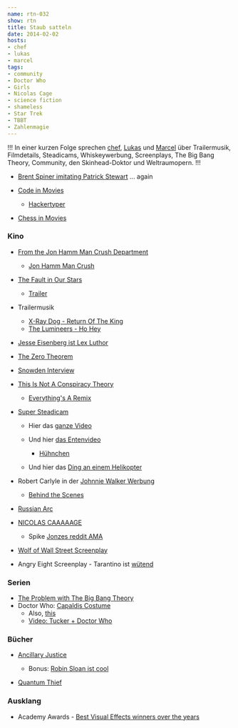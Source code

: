 ```yaml
---
name: rtn-032
show: rtn
title: Staub satteln
date: 2014-02-02
hosts:
- chef
- lukas
- marcel
tags:
- community
- Doctor Who
- Girls
- Nicolas Cage
- science fiction
- shameless
- Star Trek
- TBBT
- Zahlenmagie
---
```

!!!
In einer kurzen Folge sprechen [chef](https://twitter.com/grischder), [Lukas](https://twitter.com/blubser) und [Marcel](https://twitter.com/sirmarcel) über Trailermusik, Filmdetails, Steadicams, Whiskeywerbung, Screenplays, The Big Bang Theory, Community, den Skinhead-Doktor und Weltraumopern.
!!!

- [Brent Spiner imitating Patrick Stewart](http://www.youtube.com/watch?v=eQcammV9G1Y) ... again
- [Code in Movies](http://moviecode.tumblr.com)
  - [Hackertyper](http://hackertyper.com/)

- [Chess in Movies](http://imgur.com/a/dVgI4)

### Kino

- [From the Jon Hamm Man Crush Department](http://www.youtube.com/watch?v=Y5ubAVHfW3k)
  - [Jon Hamm Man Crush](http://jonhammmancrush.tumblr.com)

- [The Fault in Our Stars](http://en.wikipedia.org/wiki/The_Fault_in_Our_Stars)
  - [Trailer](http://www.youtube.com/watch?v=9ItBvH5J6ss)

- Trailermusik
  - [X-Ray Dog - Return Of The King](http://www.youtube.com/watch?v=ZWd-lxVTsFc)
  - [The Lumineers - Ho Hey](http://www.youtube.com/watch?v=JMrjTUE5WY0)

- [Jesse Eisenberg ist Lex Luthor](http://badassdigest.com/2014/01/31/jesse-eisenberg-is-lex-luthor-in-batman-vs-superman/)
- [The Zero Theorem](http://badassdigest.com/2014/01/27/terry-gilliams-the-zero-theorem-gets-a-pretty-wacky-trailer)
- [Snowden Interview](http://vimeo.com/85153645)
- [This Is Not A Conspiracy Theory](http://thisisnotaconspiracytheory.com/)
  - [Everything's A Remix](http://everythingisaremix.info/)

- [Super Steadicam](http://vimeo.com/63357898)
  - Hier das [ganze Video](http://vimeo.com/62917185)
  - Und hier [das Entenvideo](http://vimeo.com/63297368)
    -  [Hühnchen](http://www.youtube.com/watch?v=bLIU18s4cy8)

  - Und hier das [Ding an einem Helikopter](http://vimeo.com/63260643)

- Robert Carlyle in der [Johnnie Walker Werbung](http://www.youtube.com/watch?v=Y27vijCWxSg)
  - [Behind the Scenes](http://creativity-online.com/news/behind-johnnie-walkers-walk/138386)

- [Russian Arc](http://www.youtube.com/watch?v=sE2jRxToAjQ)
- [NICOLAS CAAAAAGE](http://badassdigest.com/2014/01/28/joe-trailer-time-to-take-nicolas-cage-seriously-again)
  - Spike [Jonzes reddit AMA](http://www.reddit.com/r/IAmA/comments/1w2j0n/long_time_lurker_fir)

- [Wolf of Wall Street Screenplay](http://www.paramountguilds.com/pdf/the_wolf_of_wall_street_screenplay.pdf)
- Angry Eight Screenplay - Tarantino ist [wütend](http://www.theguardian.com/film/2014/jan/22/quentin-tarantino-hateful-eight-script-script-leak)

### Serien

- [The Problem with The Big Bang Theory](http://butmyopinionisright.tumblr.com/post/31079561065/the-problem-with-the-big-bang-theory#me)
- Doctor Who: [Capaldis Costume](http://badassdigest.com/2014/01/27/new-doctor-who-costume-very-easy-on-your-cosplay-budget)
  - Also, [this](http://www.radiotimes.com/news/2014-01-28/deconstructing-doctor-who-a-fashion-expert-analyses-peter-capaldis-new-skinhead-style)
  - [Video: Tucker + Doctor Who](http://www.youtube.com/watch?v=iu6jO_cxiqQ)

### Bücher

- [Ancillary Justice](http://www.amazon.de/Ancillary-Justice-Ann-Leckie/dp/0356502406/?tag=retinacast04-21)
  - Bonus: [Robin Sloan ist cool](http://www.robinsloan.com)

- [Quantum Thief](http://www.amazon.de/The-Quantum-Thief-Jean-Flambeur/dp/0765367661/?tag=retinacast04-21)

### Ausklang

- Academy Awards - [Best Visual Effects winners over the years](http://vimeo.com/85300589)
